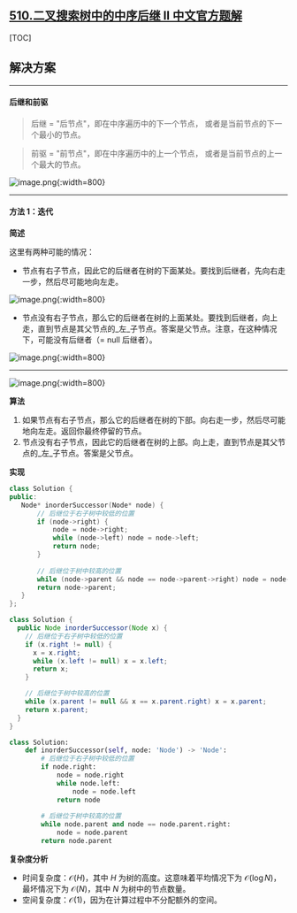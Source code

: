 ## [510.二叉搜索树中的中序后继 II 中文官方题解](https://leetcode.cn/problems/inorder-successor-in-bst-ii/solutions/100000/er-cha-sou-suo-shu-zhong-de-zhong-xu-hou-z8uq)
[TOC]

 ## 解决方案 

---

 #### 后继和前驱

 > 后继 = "后节点"，即在中序遍历中的下一个节点， 或者是当前节点的下一个最小的节点。

 > 前驱 = "前节点"，即在中序遍历中的上一个节点， 或者是当前节点的上一个最大的节点。

 ![image.png](https://pic.leetcode.cn/1692072532-BYTXjb-image.png){:width=800}

---

 #### 方法 1：迭代

 **简述** 

 这里有两种可能的情况： 

 - 节点有右子节点，因此它的后继者在树的下面某处。要找到后继者，先向右走一步，然后尽可能地向左走。 

 ![image.png](https://pic.leetcode.cn/1692072641-wZArVF-image.png){:width=800}

 - 节点没有右子节点，那么它的后继者在树的上面某处。要找到后继者，向上走，直到节点是其父节点的_左_子节点。答案是父节点。注意，在这种情况下，可能没有后继者（= null 后继者）。 

 ![image.png](https://pic.leetcode.cn/1692073085-wVYwJq-image.png){:width=800}

---

 ![image.png](https://pic.leetcode.cn/1692073206-ruafTH-image.png){:width=800}

 **算法** 

 1. 如果节点有右子节点，那么它的后继者在树的下部。向右走一步，然后尽可能地向左走。返回你最终停留的节点。 
 2. 节点没有右子节点，因此它的后继者在树的上部。向上走，直到节点是其父节点的_左_子节点。答案是父节点。 

 **实现** 

 ```C++ [slu1]
 class Solution {
public:
    Node* inorderSuccessor(Node* node) {
        // 后继位于右子树中较低的位置
        if (node->right) {
            node = node->right;
            while (node->left) node = node->left;
            return node;   
        }
        
        // 后继位于树中较高的位置
        while (node->parent && node == node->parent->right) node = node->parent;
        return node->parent;
    }
};
 ```
```Java [slu1]
class Solution {
  public Node inorderSuccessor(Node x) {
    // 后继位于右子树中较低的位置
    if (x.right != null) {
      x = x.right;
      while (x.left != null) x = x.left;
      return x;
    }

    // 后继位于树中较高的位置
    while (x.parent != null && x == x.parent.right) x = x.parent;
    return x.parent;
  }
}
```

```Python [slu1]
class Solution:
    def inorderSuccessor(self, node: 'Node') -> 'Node':
        # 后继位于右子树中较低的位置
        if node.right:
            node = node.right
            while node.left:
                node = node.left
            return node
        
        # 后继位于树中较高的位置
        while node.parent and node == node.parent.right:
            node = node.parent
        return node.parent
```

 **复杂度分析** 

 * 时间复杂度：$\mathcal{O}(H)$，其中 $H$ 为树的高度。这意味着平均情况下为 $\mathcal{O}(\log N)$，最坏情况下为 $\mathcal{O}(N)$，其中 $N$ 为树中的节点数量。 
 * 空间复杂度：$\mathcal{O}(1)$，因为在计算过程中不分配额外的空间。